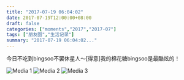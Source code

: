 ```yaml
---
title: "2017-07-19 06:04:02"
date: 2017-07-19T12:00:00+08:00
draft: false
categories: ["moments","2017","2017-07"]
tags: ["朋友圈","生活记录"]
summary: "2017-07-19 06:04:02..."
---
```


今日不吃到bingsoo不罢休星人～[得意]我的棉花糖bingsoo是最酷炫的！

![Media 1](/Moments/photos/2017-07-19/201707190604020.jpg)
![Media 2](/Moments/photos/2017-07-19/201707190604021.jpg)
![Media 3](/Moments/photos/2017-07-19/201707190604022.jpg)

